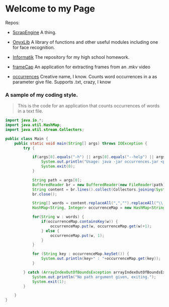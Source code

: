 # Welcome to my Page

Repos:
- [ScrapEngine](https://github.com/Ranchonyx/ScrapEngine)
A thing.

- [OnyxLib](https://github.com/Ranchonyx/OnyxLib)
A library of functions and other useful modules including one for face recognition.

- [Informatik](https://github.com/Ranchonyx/Informatik)
The repository for my high school homework.

- [frameCap](https://github.com/Ranchonyx/frameCap)
An application for extracting frames from an .mkv video

- [occurrences](https://github.com/Ranchonyx/occurrences)
Creative name, I know. Counts word occurrences in a as parameter give file.
Supports .txt, crazy, I know

### A sample of my coding style.
> This is the code for an application that counts occurrences of words in a text file.

```java
import java.io.*;
import java.util.HashMap;
import java.util.stream.Collectors;

public class Main {
    public static void main(String[] args) throws IOException {
        try {

            if(args[0].equals("-h") || args[0].equals("--help") || args[0].equals("/?")) {
                System.out.println("Usage: java -jar occurrences.jar <path: String>");
                System.exit(0);
            }

            String path = args[0];
            BufferedReader br = new BufferedReader(new FileReader(path));
            String content = br.lines().collect(Collectors.joining(System.lineSeparator()));
            br.close();

            String[] words = content.replaceAll(",","").replaceAll("\\.","").replaceAll("\n","").split(" ");
            HashMap<String, Integer> occurrenceMap = new HashMap<String, Integer>();

            for(String w : words) {
                if(occurrenceMap.containsKey(w)) {
                    occurrenceMap.put(w, occurrenceMap.get(w)+1);
                } else {
                    occurrenceMap.put(w, 1);
                }
            }

            for (String key : occurrenceMap.keySet()) {
                System.out.println(key+" : "+occurrenceMap.get(key));
            }

        } catch (ArrayIndexOutOfBoundsException arrayIndexOutOfBoundsException) {
            System.out.println("No path argument given, exiting.");
            System.exit(1);
        }

    }
}

```
